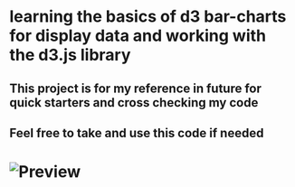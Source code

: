 # learning the basics of d3 bar-charts for display data and working with the d3.js library

## This project is for my reference in future for quick starters and cross checking my code

## Feel free to take and use this code if needed

# ![Preview][def]

[def]: ./dist/readme-d3-basics.jpeg
